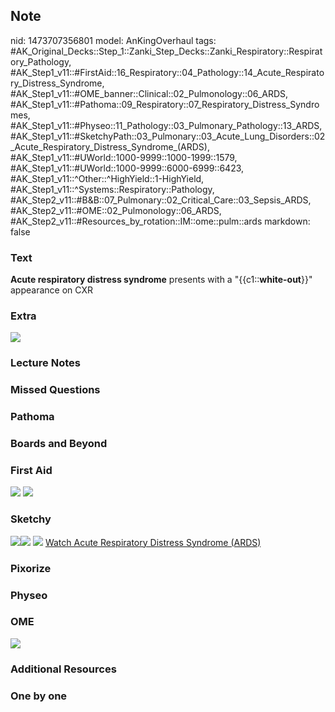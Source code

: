 ## Note
nid: 1473707356801
model: AnKingOverhaul
tags: #AK_Original_Decks::Step_1::Zanki_Step_Decks::Zanki_Respiratory::Respiratory_Pathology, #AK_Step1_v11::#FirstAid::16_Respiratory::04_Pathology::14_Acute_Respiratory_Distress_Syndrome, #AK_Step1_v11::#OME_banner::Clinical::02_Pulmonology::06_ARDS, #AK_Step1_v11::#Pathoma::09_Respiratory::07_Respiratory_Distress_Syndromes, #AK_Step1_v11::#Physeo::11_Pathology::03_Pulmonary_Pathology::13_ARDS, #AK_Step1_v11::#SketchyPath::03_Pulmonary::03_Acute_Lung_Disorders::02_Acute_Respiratory_Distress_Syndrome_(ARDS), #AK_Step1_v11::#UWorld::1000-9999::1000-1999::1579, #AK_Step1_v11::#UWorld::1000-9999::6000-6999::6423, #AK_Step1_v11::^Other::^HighYield::1-HighYield, #AK_Step1_v11::^Systems::Respiratory::Pathology, #AK_Step2_v11::#B&B::07_Pulmonary::02_Critical_Care::03_Sepsis_ARDS, #AK_Step2_v11::#OME::02_Pulmonology::06_ARDS, #AK_Step2_v11::#Resources_by_rotation::IM::ome::pulm::ards
markdown: false

### Text
<div>
  <b>Acute respiratory distress syndrome</b> presents with a
  "{{c1::<b>white-out</b>}}" appearance on CXR
</div>

### Extra
<img src="paste-98874442121792.jpg">

### Lecture Notes


### Missed Questions


### Pathoma


### Boards and Beyond


### First Aid
<img src="tmpP71siJ.png"> <img src="tmp_vhk7z.png">

### Sketchy
<img src="CXR%20ARDS%20_1566160514431.jpg"><img src=
"Screen%20Shot%202019-09-29%20at%205.11.51%20PM.png"> <img src=
"Screen%20Shot%202019-12-29%20at%2011.25.30%20AM.JPG"> <a href=
"https://dashboard.sketchy.com/study/medical/courses/medical-pathophysiology/units/medical-pathophysiology-pulmonary/videos/medical-pathophysiology-pulmonary-acute-lung-disorders-acute-respiratory-distress-syndrome-ards?utm_source=anki&utm_medium=partnership&utm_campaign=february_update&utm_content=medical">
Watch Acute Respiratory Distress Syndrome (ARDS)</a>

### Pixorize


### Physeo


### OME
<div class="ome-widget">
  <a href=
  "https://onlinemeded.org/spa/pulmonology/ards/acquire?ref=anki"><img src="_OME_AnkiFlashcards_Lesson_2.png"></a>
</div>

### Additional Resources


### One by one

